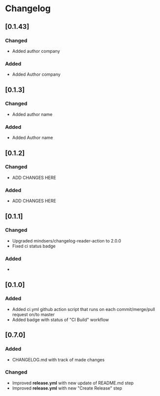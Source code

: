 # Changelog

## [0.1.43]
### Changed
- Added author company
### Added
- Added Author company

## [0.1.3]
### Changed
- Added author name
### Added
- Added Author name

## [0.1.2]
### Changed
- ADD CHANGES HERE
### Added
- ADD CHANGES HERE

## [0.1.1]
### Changed
- Upgraded mindsers/changelog-reader-action to 2.0.0
- Fixed ci status badge
### Added
- 

## [0.1.0]
### Added
- Added ci.yml github action script that runs on each commit/merge/pull request on/to master
- Added badge with status of "CI Build" workflow

## [0.7.0]
### Added
- CHANGELOG.md with track of made changes

### Changed
- Improved **release.yml** with new update of README.md step
- Improved **release.yml** with new "Create Release" step